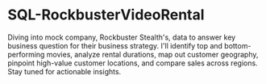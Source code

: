 # SQL-RockbusterVideoRental
 Diving into mock company, Rockbuster Stealth's, data to answer key business question for their business strategy. I'll identify top and bottom-performing movies, analyze rental durations, map out customer geography, pinpoint high-value customer locations, and compare sales across regions. Stay tuned for actionable insights.

